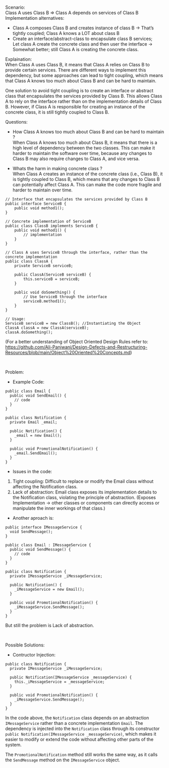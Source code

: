 Scenario:  
Class A uses Class B => Class A depends on services of Class B  
Implementation alternatives:
- Class A composes Class B and creates instance of class B -> That’s tightly coupled; Class A knows a LOT about class B
- Create an interface/abstract-class to encapsulate class B services;  
  Let class A create the concrete class and then user the interface -> Somewhat better; still Class A is creating the concrete class.
  
Explaination:  
When Class A uses Class B, it means that Class A relies on Class B to provide certain services. There are different ways to implement this dependency, but some approaches can lead to tight coupling, which means that Class A knows too much about Class B and can be hard to maintain.

One solution to avoid tight coupling is to create an interface or abstract class that encapsulates the services provided by Class B. This allows Class A to rely on the interface rather than on the implementation details of Class B. However, if Class A is responsible for creating an instance of the concrete class, it is still tightly coupled to Class B.

Questions:  
- How Class A knows too much about Class B and can be hard to maintain ?  
When Class A knows too much about Class B, it means that there is a high level of dependency between the two classes. This can make it harder to maintain the software over time, because any changes to Class B may also require changes to Class A, and vice versa.
  
- Whats the harm in making concrete class ?  
When Class A creates an instance of the concrete class (i.e., Class B), it is tightly coupled to Class B, which means that any changes to Class B can potentially affect Class A. This can make the code more fragile and harder to maintain over time.
```
// Interface that encapsulates the services provided by Class B
public interface ServiceB {
    public void method1();
}

// Concrete implementation of ServiceB
public class ClassB implements ServiceB {
    public void method1() {
        // implementation
    }
}

// Class A uses ServiceB through the interface, rather than the concrete implementation
public class ClassA {
    private ServiceB serviceB;

    public ClassA(ServiceB serviceB) {
        this.serviceB = serviceB;
    }

    public void doSomething() {
        // Use ServiceB through the interface
        serviceB.method1();
    }
}

// Usage:
ServiceB serviceB = new ClassB(); //Instantiating the Object
ClassA classA = new ClassA(serviceB);
classA.doSomething();
```
(For a better understanding of Object Oriented Design Rules refer to: https://github.com/Ali-Panjwani/Design-Defects-and-Restructuring-Resources/blob/main/Object%20Oriented%20Concepts.md)

&nbsp;

Problem:  
- Example Code:  
```
public class Email {
  public void SendEmail() {
    // code
  }
}

public class Notification {
  private Email _email;
  
  public Notification() {
    _email = new Email();
  }

  public void PromotionalNotification() {
    _email.SendEmail();
  }
}
```

- Issues in the code:
1. Tight coupling: Difficult to replace or modify the Email class without affecting the Notification class.
2. Lack of abstraction: Email class exposes its implementation details to the Notification class, violating the principle of abstraction. (Exposes Implementation ->  other classes or components can directly access or manipulate the inner workings of that class.)


- Another aproach is:
```
public interface IMessageService {
  void SendMessage();
}

public class Email : IMessageService {
  public void SendMessage() {
    // code
  }
}

public class Notification {
  private IMessageService _iMessageService;

  public Notification() {
    _iMessageService = new Email();
  }
  
  public void PromotionalNotification() {
    _iMessageService.SendMessage();
  }
}
```
But still the problem is Lack of abstraction.

&nbsp;

Possible Solutions:
- Contructor Injection:
```
public class Notification {
  private IMessageService _iMessageService;

  public Notification(IMessageService _messageService) {
    this._iMessageService = _messageService;
  }

  public void PromotionalNotification() {
    _iMessageService.SendMessage();
  }
}
```
In the code above, the `Notification` class depends on an abstraction `IMessageService` rather than a concrete implementation `Email`. The dependency is injected into the `Notification` class through its constructor `public Notification(IMessageService _messageService)`, which makes it easier to modify or extend the code without affecting other parts of the system.  


The `PromotionalNotification` method still works the same way, as it calls the `SendMessage` method on the `IMessageService` object.
